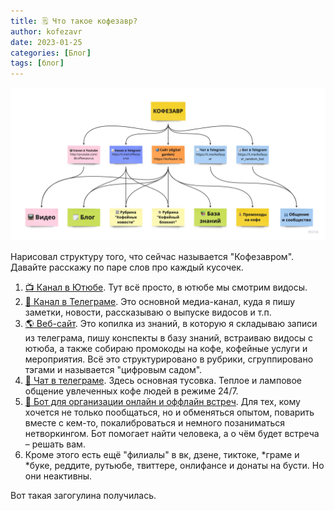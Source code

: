 ```yaml
---
title: 🗒 Что такое кофезавр?
author: kofezavr
date: 2023-01-25
categories: [Блог]
tags: [блог]
--- 
```

![Что такое кофезавр?](/assets/img/posts/23/01/structure.jpg)

Нарисовал структуру того, что сейчас называется "Кофезавром". Давайте расскажу по паре слов про каждый кусочек.
1. [📺 Канал в Ютюбе](https://youtube.com/@coffeesaurus). Тут всё просто, в ютюбе мы смотрим видосы.
2. [📝 Канал в Телеграме](https://t.me/coffeesaurus). Это основной медиа-канал, куда я пишу заметки, новости, рассказываю о выпуске видосов и т.п.
3. [🌎 Веб-сайт](https://kofezavr.ru). Это копилка из знаний, в которую я складываю записи из телеграма, пишу конспекты в базу знаний, встраиваю видосы с ютюба, а также собираю промокоды на кофе, кофейные услуги и мероприятия. Всё это структурировано в рубрики, сгруппировано тэгами и называется "цифровым садом". 
4. [💬 Чат в телеграме](https://t.me/kofezavr). Здесь основная тусовка. Теплое и ламповое общение увлеченных кофе людей в режиме 24/7.
5. [🎲 Бот для организации онлайн и оффлайн встреч](https://t.me/kofezavr_random_bot). Для тех, кому хочется не только пообщаться, но и обменяться опытом, поварить вместе с кем-то, покалиброваться и немного позаниматься нетворкингом. Бот помогает найти человека, а о чём будет встреча – решать вам.
6. Кроме этого есть ещё "филиалы" в вк, дзене, тиктоке, *граме и *буке, реддите, рутьюбе, твиттере, онлифансе и донаты на бусти. Но они неактивны.

Вот такая загогулина получилась.